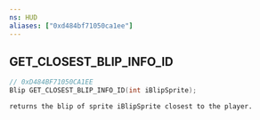 ```yaml
---
ns: HUD
aliases: ["0xd484bf71050ca1ee"]
---
```

## GET_CLOSEST_BLIP_INFO_ID

```c
// 0xD484BF71050CA1EE
Blip GET_CLOSEST_BLIP_INFO_ID(int iBlipSprite);
```

```
returns the blip of sprite iBlipSprite closest to the player.
```
